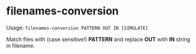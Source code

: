 # filenames-conversion

Usage: `filenames-conversion PATTERN OUT IN [SIMULATE]`

Match files with (case sensitive!) **PATTERN** and replace **OUT** with **IN** string in filename.
